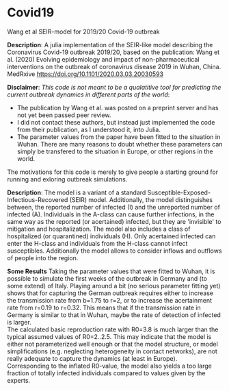 # Covid19
Wang et al SEIR-model for 2019/20 Covid-19 outbreak


**Description**: A julia implementation of the SEIR-like model describing the Coronavirus Covid-19 outbreak 2019/20,
based on the publication: Wang et al. (2020) Evolving epidemiology and impact of non-pharmaceutical interventions on the outbreak of coronavirus disease 2019 in Wuhan, China. MedRxive https://doi.org/10.1101/2020.03.03.20030593


**Disclaimer**: 
*This code is not meant to be a qualatitive tool for predicting the current outbreak dynamics in different parts of the world*:
- The publication by Wang et al. was posted on a preprint server and has not yet been passed peer review.
- I did not contact these authors, but instead just implemented the code from their publication, as I understood it, into Julia.
- The parameter values from the paper have been fitted to the situation in Wuhan. There are many reasons to doubt whether these parameters can simply be transfered to the situation in Europe, or other regions in the world.

The motivations for this code is merely to give people a starting ground for running and exloring outbreak simulations.  

**Description**: The model is a variant of a standard 
Susceptible-Exposed-Infectious-Recovered (SEIR) model.
Additionally, the model distinguishes between, the reported number of infected (I) and the unreported number of infected (A). Individuals in the A-class can cause further infections, in the same way as the reported (or acertained) infected, but they are 'invisible' to mitigation and hospitalization. The model also includes a class of hospitalized (or quarantined) individuals (H). Only acertained infected can enter the H-class and individuals from the H-class cannot infect susceptibles. Additionally the model allows to consider inflows and outflows of people into the region.

**Some Results** Taking the parameter values that were fitted to Wuhan, it is possible to simulate the first weeks of the outbreak in Germany and (to some extend) of Italy. Playing around a bit (no serious parameter fitting yet) shows that for capturing the German outbreak requires either to increase the transmission rate from b=1.75 to r=2, or to increase the acertainment rate from r=0.19 to r=0.32. This means that if the transmission rate in Germany is similar to that in Wuhan, maybe the rate of detection of infected is larger.  
The calculated basic reproduction rate with R0=3.8 is much larger than the typical assumed values of R0=2..2.5. This may indicate that the model is either not parameterized well enough or that the model structure, or model simplifications (e.g. neglecting heterogeneity in contact networks), are not really adequate to capture the dynamics (at least in Europe).  
Corresponding to the inflated R0-value, the model also yields a too large fraction of totally infected individuals compared to values given by the experts.
 